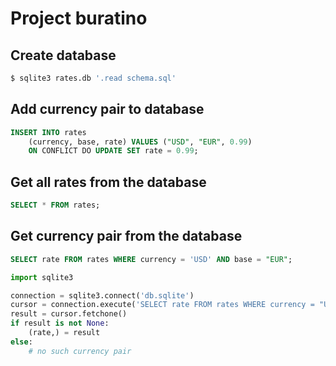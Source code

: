 # Project buratino

## Create database

```sh
$ sqlite3 rates.db '.read schema.sql'
```

## Add currency pair to database

```sql
INSERT INTO rates
    (currency, base, rate) VALUES ("USD", "EUR", 0.99)
    ON CONFLICT DO UPDATE SET rate = 0.99;
```

## Get all rates from the database

```sql
SELECT * FROM rates;
```

## Get currency pair from the database

```sql
SELECT rate FROM rates WHERE currency = 'USD' AND base = "EUR";
```

```py
import sqlite3

connection = sqlite3.connect('db.sqlite')
cursor = connection.execute('SELECT rate FROM rates WHERE currency = "USD" AND base = "EUR";')
result = cursor.fetchone()
if result is not None:
    (rate,) = result
else:
    # no such currency pair
```
